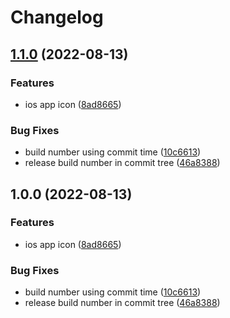 # Changelog

## [1.1.0](https://github.com/thipokch/method/compare/dev-v1.0.0...dev-v1.1.0) (2022-08-13)


### Features

* ios app icon ([8ad8665](https://github.com/thipokch/method/commit/8ad86656b36ae2d808342879c42a76901c6e7665))


### Bug Fixes

* build number using commit time ([10c6613](https://github.com/thipokch/method/commit/10c6613c80cd2d3e797a43247f3f1e6e9e16b13f))
* release build number in commit tree ([46a8388](https://github.com/thipokch/method/commit/46a8388d12ad2bf2d78882821ba260a419d26d20))

## 1.0.0 (2022-08-13)


### Features

* ios app icon ([8ad8665](https://github.com/thipokch/method/commit/8ad86656b36ae2d808342879c42a76901c6e7665))


### Bug Fixes

* build number using commit time ([10c6613](https://github.com/thipokch/method/commit/10c6613c80cd2d3e797a43247f3f1e6e9e16b13f))
* release build number in commit tree ([46a8388](https://github.com/thipokch/method/commit/46a8388d12ad2bf2d78882821ba260a419d26d20))
